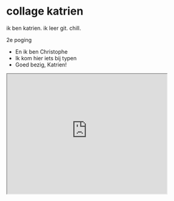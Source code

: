 # collage katrien
ik ben katrien.
ik leer git.
chill.


2e poging

- En ik ben Christophe
- Ik kom hier iets bij typen
- Goed bezig, Katrien!

<iframe width="420" height="315"
src="https://www.youtube.com/watch?v=jZu8FOKbg5g">
</iframe>
